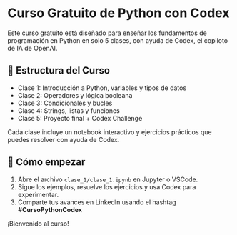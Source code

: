 # Curso Gratuito de Python con Codex

Este curso gratuito está diseñado para enseñar los fundamentos de programación en Python en solo 5 clases, con ayuda de Codex, el copiloto de IA de OpenAI.

## 📘 Estructura del Curso

- Clase 1: Introducción a Python, variables y tipos de datos
- Clase 2: Operadores y lógica booleana
- Clase 3: Condicionales y bucles
- Clase 4: Strings, listas y funciones
- Clase 5: Proyecto final + Codex Challenge

Cada clase incluye un notebook interactivo y ejercicios prácticos que puedes resolver con ayuda de Codex.

## 🚀 Cómo empezar

1. Abre el archivo `clase_1/clase_1.ipynb` en Jupyter o VSCode.
2. Sigue los ejemplos, resuelve los ejercicios y usa Codex para experimentar.
3. Comparte tus avances en LinkedIn usando el hashtag **#CursoPythonCodex**

¡Bienvenido al curso!
